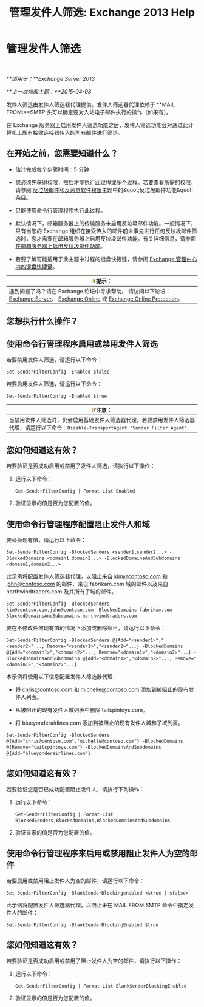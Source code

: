 ﻿---
title: '管理发件人筛选: Exchange 2013 Help'
TOCTitle: 管理发件人筛选
ms:assetid: a7f4b3e1-2970-45ad-911e-a9f46d880d3d
ms:mtpsurl: https://technet.microsoft.com/zh-cn/library/Bb124087(v=EXCHG.150)
ms:contentKeyID: 50491348
ms.date: 05/21/2018
mtps_version: v=EXCHG.150
ms.translationtype: MT
---

# 管理发件人筛选

 

_**适用于：**Exchange Server 2013_

_**上一次修改主题：**2015-04-08_

发件人筛选由发件人筛选器代理提供。发件人筛选器代理依赖于 **MAIL FROM:**SMTP 头可以确定要对入站电子邮件执行的操作（如果有）。

在 Exchange 服务器上启用发件人筛选功能之后，发件人筛选功能会对通过此计算机上所有接收连接器传入的所有邮件进行筛选。

## 在开始之前，您需要知道什么？

  - 估计完成每个步骤时间：5 分钟

  - 您必须先获得权限，然后才能执行此过程或多个过程。若要查看所需的权限，请参阅 [反垃圾邮件和反恶意软件权限](anti-spam-and-anti-malware-permissions-exchange-2013-help.md)主题中的\&quot;反垃圾邮件功能\&quot;条目。

  - 只能使用命令行管理程序执行此过程。

  - 默认情况下，邮箱服务器上的传输服务未启用反垃圾邮件功能。一般情况下，只有当您的 Exchange 组织在接受传入的邮件前未事先进行任何反垃圾邮件筛选时，您才需要在邮箱服务器上启用反垃圾邮件功能。有关详细信息，请参阅[在邮箱服务器上启用反垃圾邮件功能](enable-anti-spam-functionality-on-mailbox-servers-exchange-2013-help.md)。

  - 若要了解可能适用于此主题中过程的键盘快捷键，请参阅 [Exchange 管理中心内的键盘快捷键](keyboard-shortcuts-in-the-exchange-admin-center-exchange-online-protection-help.md)。

<table>
<thead>
<tr class="header">
<th><img src="images/Bb124558.tip(EXCHG.150).gif" title="提示" alt="提示" />提示：</th>
</tr>
</thead>
<tbody>
<tr class="odd">
<td>遇到问题了吗？请在 Exchange 论坛中寻求帮助。 请访问以下论坛：<a href="https://go.microsoft.com/fwlink/p/?linkid=60612">Exchange Server</a>、 <a href="https://go.microsoft.com/fwlink/p/?linkid=267542">Exchange Online</a> 或 <a href="https://go.microsoft.com/fwlink/p/?linkid=285351">Exchange Online Protection</a>。</td>
</tr>
</tbody>
</table>


## 您想执行什么操作？

## 使用命令行管理程序启用或禁用发件人筛选

若要禁用发件人筛选，请运行以下命令：

    Set-SenderFilterConfig -Enabled $false

若要启用发件人筛选，请运行以下命令：

    Set-SenderFilterConfig -Enabled $true

<table>
<thead>
<tr class="header">
<th><img src="images/Bb124558.note(EXCHG.150).gif" title="注意" alt="注意" />注意：</th>
</tr>
</thead>
<tbody>
<tr class="odd">
<td>当禁用发件人筛选时，仍会启用基础发件人筛选器代理。若要禁用发件人筛选器代理，请运行以下命令：<code>Disable-TransportAgent &quot;Sender Filter Agent&quot;</code>.</td>
</tr>
</tbody>
</table>


## 您如何知道这有效？

若要验证是否成功启用或禁用了发件人筛选，请执行以下操作：

1.  运行以下命令：
    
        Get-SenderFilterConfig | Format-List Enabled

2.  验证显示的值是否为您配置的值。

## 使用命令行管理程序配置阻止发件人和域

要替换现有值，请运行以下命令：

    Set-SenderFilterConfig -BlockedSenders <sender1,sender2...> -BlockedDomains <domain1,domain2...> -BlockedDomainsAndSubdomains <domain1,domain2...>

此示例将配置发件人筛选器代理，以阻止来自 kim@contoso.com 和 john@contoso.com 的邮件、来自 fabrikam.com 域的邮件以及来自 northwindtraders.com 及其所有子域的邮件。

    Set-SenderFilterConfig -BlockedSenders kim@contoso.com,john@contoso.com -BlockedDomains fabrikam.com -BlockedDomainsAndSubdomains northwindtraders.com

要在不修改任何现有值的情况下添加或删除条目，请运行以下命令：

    Set-SenderFilterConfig -BlockedSenders @{Add="<sender1>","<sender2>"...; Remove="<sender1>","<sender2>"...} -BlockedDomains @{Add="<domain1>","<domain2>"...; Remove="<domain1>","<domain2>"...} -BlockedDomainsAndSubdomains @{Add="<domain1>","<domain2>"...; Remove="<domain1>","<domain2>"...}

本示例将使用以下信息配置发件人筛选器代理：

  - 将 chris@contoso.com 和 michelle@contoso.com 添加到被阻止的现有发件人列表。

  - 从被阻止的现有发件人域列表中删除 tailspintoys.com。

  - 将 blueyonderairlines.com 添加到被阻止的现有发件人域和子域列表。

<!-- end list -->

    Set-SenderFilterConfig -BlockedSenders @{Add="chris@contoso.com","michelle@contoso.com"} -BlockedDomains @{Remove="tailspintoys.com"} -BlockedDomainsAndSubdomains @{Add="blueyonderairlines.com"}

## 您如何知道这有效？

若要验证您是否已成功配置阻止发件人，请执行下列操作：

1.  运行以下命令：
    
        Get-SenderFilterConfig | Format-List BlockedSenders,BlockedDomains,BlockedDomainsAndSubdomains

2.  验证显示的值是否为您配置的值。

## 使用命令行管理程序来启用或禁用阻止发件人为空的邮件

若要启用或禁用阻止发件人为空的邮件，请运行以下命令：

    Set-SenderFilterConfig -BlankSenderBlockingenabled <$true | $false>

此示例将配置发件人筛选器代理，以阻止未在 MAIL FROM:SMTP 命令中指定发件人的邮件：

    Set-SenderFilterConfig -BlankSenderBlockingEnabled $true

## 您如何知道这有效？

若要验证是否成功启用或禁用了阻止发件人为空的邮件，请执行以下操作：

1.  运行以下命令：
    
        Get-SenderFilterConfig | Format-List BlankSenderBlockingEnabled

2.  验证显示的值是否为您配置的值。

